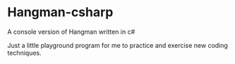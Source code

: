 # Hangman-csharp
A console version of Hangman written in c#

Just a little playground program for me to practice and exercise new coding techniques.
